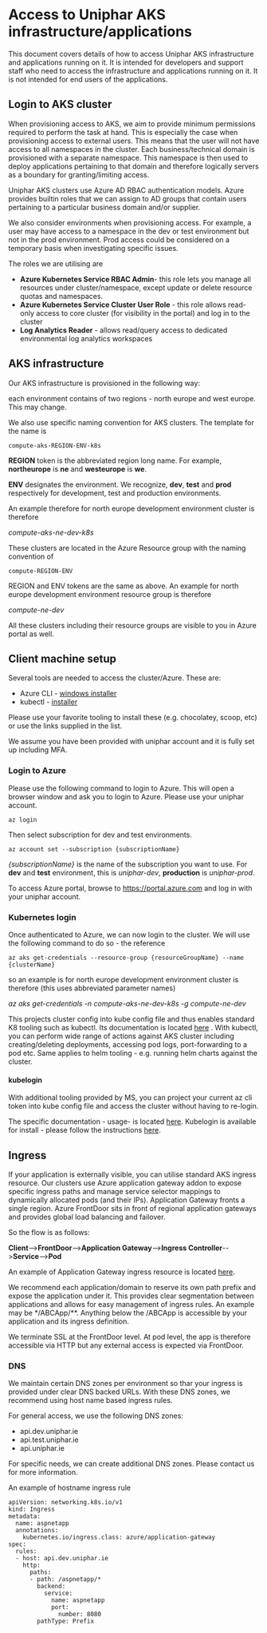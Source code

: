 # Access to Uniphar AKS infrastructure/applications

This document covers details of how to access Uniphar AKS infrastructure and applications running on it. It is intended for developers and support staff who need to access the infrastructure and applications running on it. It is not intended for end users of the applications.

## Login to AKS cluster

When provisioning access to AKS, we aim to provide minimum permissions required to perform the task at hand. This is especially the case when provisioning access to external users.
This means that the user will not have access to all namespaces in the cluster.  Each business/technical domain is provisioned with a separate namespace. This namespace is then used to deploy applications pertaining to that domain and therefore logically servers as a boundary for granting/limiting access.

Uniphar AKS clusters use Azure AD RBAC authentication models. Azure provides builtin roles that we can assign to AD groups that contain users pertaining to a particular business domain and/or supplier.

We also consider environments when provisioning access. For example, a user may have access to a namespace in the dev or test environment but not in the prod environment. Prod access could be considered on a temporary basis when investigating specific issues.

The roles we are utilising are
- **Azure Kubernetes Service RBAC Admin**- this role lets you manage all resources under cluster/namespace, except update or delete resource quotas and namespaces.
- **Azure Kubernetes Service Cluster User Role** - this role allows read-only access to core cluster (for visibility in the portal) and log in to the cluster
- **Log Analytics Reader** - allows read/query access to dedicated environmental log analytics workspaces


## AKS infrastructure

Our AKS infrastructure is provisioned in the following way:	

each environment contains of two regions - north europe and west europe. This may change.

We also use specific naming convention for AKS clusters. The template for the name is 

```
compute-aks-REGION-ENV-k8s
```

**REGION** token is the abbreviated region long name. For example, **northeurope** is **ne** and **westeurope** is **we**.

**ENV** designates the environment. We recognize, **dev**, **test** and **prod** respectively for development, test and production environments.

An example therefore for north europe development environment cluster is therefore

*compute-aks-ne-dev-k8s*

These clusters are located in the Azure Resource group with the naming convention of 

```
compute-REGION-ENV
```

REGION and ENV tokens are the same as above. An example for north europe development environment resource group is therefore

*compute-ne-dev*

All these clusters including their resource groups are visible to you in Azure portal as well.

## Client machine setup

Several tools are needed to access the cluster/Azure. These are:
 - Azure CLI - [windows installer](https://learn.microsoft.com/en-us/cli/azure/install-azure-cli-windows?tabs=azure-cli)
 - kubectl - [installer](https://kubernetes.io/docs/tasks/tools/)

Please use your favorite tooling to install these (e.g. chocolatey, scoop, etc) or use the links supplied in the list.

We assume you have been provided with uniphar account and it is fully set up including MFA.

### Login to Azure

Please use the following command to login to Azure. This will open a browser window and ask you to login to Azure. Please use your uniphar account. 

```
az login
```

Then select subscription for dev and test environments.

```
az account set --subscription {subscriptionName}
```

*{subscriptionName}* is the name of the subscription you want to use. For **dev** and **test** environment, this is *uniphar-dev*, **production** is *uniphar-prod*.

To access Azure portal, browse to https://portal.azure.com and log in with your uniphar account.

### Kubernetes login

Once authenticated to Azure, we can now login to the cluster. We will use the following command to do so - the reference 

```
az aks get-credentials --resource-group {resourceGroupName} --name {clusterName}
```

so an example is for north europe development environment cluster is therefore (this uses abbreviated parameter names)

*az aks get-credentials -n compute-aks-ne-dev-k8s -g compute-ne-dev*

This projects cluster config into kube config file and thus enables standard K8 tooling such as kubectl. Its documentation is located [here](https://kubernetes.io/docs/reference/generated/kubectl/kubectl-commands) . With kubectl, you can perform wide range of actions against AKS cluster including creating/deleting deployments, accessing pod logs, port-forwarding to a pod etc. Same applies to helm tooling - e.g. running helm charts against the cluster.

#### kubelogin

With additional tooling provided by MS, you can project your current az cli token into kube config file and access the cluster without having to re-login.

The specific documentation - usage-  is located [here](https://azure.github.io/kubelogin/concepts/login-modes/azurecli.html#usage-examples). Kubelogin is available for install - please follow the instructions [here](https://azure.github.io/kubelogin/install.html). 

## Ingress

If your application is externally visible, you can utilise standard AKS ingress resource. Our clusters use Azure application gateway addon to expose specific ingress paths and manage service selector mappings to dynamically allocated pods (and their IPs). Application Gateway fronts a single region. Azure FrontDoor sits in front of regional application gateways and provides global load balancing and failover.

So the flow is as follows:

**Client**-->**FrontDoor**-->**Application Gateway**-->**Ingress Controller**-->**Service**-->**Pod**

An example of Application Gateway ingress resource is located [here](https://raw.githubusercontent.com/Azure/application-gateway-kubernetes-ingress/master/docs/examples/aspnetapp.yaml).

We recommend each application/domain to reserve its own path prefix and expose the application under it. This provides clear segmentation between applications and allows for easy management of ingress rules. An example may be */ABCApp/**. Anything below the /ABCApp is accessible by your application and its ingress definition.

We terminate SSL at the FrontDoor level.  At pod level, the app is therefore accessible via HTTP but any external access is expected via FrontDoor.

### DNS

We maintain certain DNS zones per environment so thar your ingress is provided under clear DNS backed URLs. With these DNS zones, we recommend using host name based ingress rules. 

For general access, we use the following DNS zones:
 - api.dev.uniphar.ie
 - api.test.uniphar.ie
 - api.uniphar.ie

For specific needs, we can create additional DNS zones. Please contact us for more information.

An example of hostname ingress rule
```
apiVersion: networking.k8s.io/v1
kind: Ingress
metadata:
  name: aspnetapp
  annotations:
    kubernetes.io/ingress.class: azure/application-gateway
spec:
  rules:
  - host: api.dev.uniphar.ie
    http:
      paths:
      - path: /aspnetapp/*
        backend:
          service:
            name: aspnetapp
            port:
              number: 8080
        pathType: Prefix
```